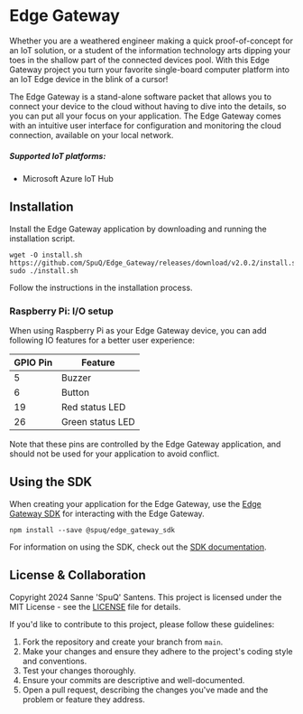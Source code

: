 # Edge Gateway
Whether you are a weathered engineer making a quick proof-of-concept for an IoT solution, or a student of the information technology arts dipping your toes in the shallow part of the connected devices pool. With this Edge Gateway project you turn your favorite single-board computer platform into an IoT Edge device in the blink of a cursor!

The Edge Gateway is a stand-alone software packet that allows you to connect your device to the cloud without having to dive into the details, so you can put all your focus on your application. The Edge Gateway comes with an intuitive user interface for configuration and monitoring the cloud connection, available on your local network.

##### Supported IoT platforms:
- Microsoft Azure IoT Hub

## Installation
Install the Edge Gateway application by downloading and running the installation script.
```
wget -O install.sh https://github.com/SpuQ/Edge_Gateway/releases/download/v2.0.2/install.sh
sudo ./install.sh
```
Follow the instructions in the installation process.

### Raspberry Pi: I/O setup
When using Raspberry Pi as your Edge Gateway device, you can add following IO features for a better user experience:

| GPIO Pin | Feature          |
|----------|------------------|
| 5        | Buzzer           |
| 6        | Button           |
| 19       | Red status LED   |
| 26       | Green status LED |

Note that these pins are controlled by the Edge Gateway application, and should not be used for your application to avoid conflict.

## Using the SDK
When creating your application for the Edge Gateway, use the [Edge Gateway SDK](https://github.com/SpuQ/Edge_Gateway_SDK) for interacting with the Edge Gateway.

```
npm install --save @spuq/edge_gateway_sdk
```
For information on using the SDK, check out the [SDK documentation](https://github.com/SpuQ/Edge_Gateway_SDK?tab=readme-ov-file#readme).

## License & Collaboration
Copyright 2024 Sanne 'SpuQ' Santens. This project is licensed under the MIT License - see the [LICENSE](LICENSE.txt) file for details.

If you'd like to contribute to this project, please follow these guidelines:
1. Fork the repository and create your branch from `main`.
2. Make your changes and ensure they adhere to the project's coding style and conventions.
3. Test your changes thoroughly.
4. Ensure your commits are descriptive and well-documented.
5. Open a pull request, describing the changes you've made and the problem or feature they address.